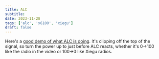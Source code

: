 ```yaml
---
title: ALC
subtitle: 
date: 2023-11-28
tags: ['alc', 'x6100', 'xiegu']
draft: false
---
```


Here's a 
[good demo of what ALC is doing](https://www.youtube.com/watch?v=e0fZqLUcf5I).
It's clipping off the top
of the signal, 
so turn the power up to just before ALC reacts,
whether it's 0->100 like the radio in the video 
or 100->0 like Xiegu radios.
